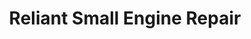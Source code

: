 ---
title: "Reliant Small Engine Repair"
url: /derry/reliant-small-engine-repair/
shop: Autowerkstatt
---